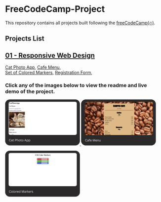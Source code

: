 # FreeCodeCamp-Project

This repository contains all projects built following the [freeCodeCamp(🔥)](https://www.freecodecamp.org/learn).

## Projects List

## [01 - Responsive Web Design](https://www.freecodecamp.org/learn/2022/responsive-web-design/)

[Cat Photo App](https://www.freecodecamp.org/learn/2022/responsive-web-design/learn-html-by-building-a-cat-photo-app/step-1), [Cafe Menu](https://www.freecodecamp.org/learn/2022/responsive-web-design/learn-basic-css-by-building-a-cafe-menu/step-1),\
[Set of Colored Markers](https://www.freecodecamp.org/learn/2022/responsive-web-design/learn-css-colors-by-building-a-set-of-colored-markers/step-1), [Registration Form](https://www.freecodecamp.org/learn/2022/responsive-web-design/learn-html-forms-by-building-a-registration-form/step-1),\
[]()

### Click any of the images below to view the readme and live demo of the project.

<p>
  <a href="/01-responsive-web-design/01-cat-photo-app/">
  <img width="48%" src="./assets/images/01-responsive-web-design/01-cat-photo-app.png" alt="cat photo app"/>
  </a>
  <a href="/01-responsive-web-design/02-cafe-menu/">
  <img width="48%" src="./assets/images/01-responsive-web-design/02-cafe-menu.png" alt="cafe menu"/>
  </a>
</p>

<p>
  <a href="/01-responsive-web-design/03-set-of-colored-markers/">
  <img width="48%" src="./assets/images/01-responsive-web-design/03-colored-markers.png" alt="colored markers"/>
  </a>
</p>
